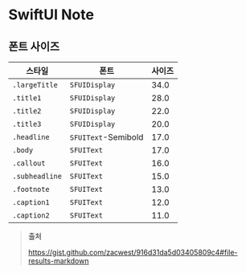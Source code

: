 # SwiftUI Note

## 폰트 사이즈

| 스타일 | 폰트 | 사이즈 |
| --- | --- | --- |
| `.largeTitle` |	`SFUIDisplay` |	34.0 |
| `.title1`	| `SFUIDisplay` |	28.0 |
| `.title2`	| `SFUIDisplay`	| 22.0 |
| `.title3`	| `SFUIDisplay` |	20.0 |
| `.headline` |	`SFUIText`-Semibold |	17.0 |
| `.body`	| `SFUIText` | 17.0 |
| `.callout` | `SFUIText` | 16.0 |
| `.subheadline` | `SFUIText`	| 15.0 |
| `.footnote`	| `SFUIText` | 13.0 |
| `.caption1`	| `SFUIText` | 12.0 |
| `.caption2`	| `SFUIText` | 11.0 |

> **출처**
>
> https://gist.github.com/zacwest/916d31da5d03405809c4#file-results-markdown
